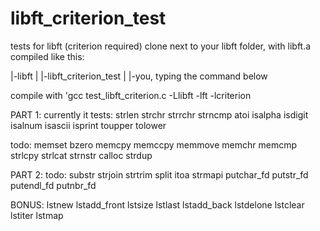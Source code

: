 # libft_criterion_test
tests for libft (criterion required)
clone next to your libft folder, with libft.a compiled
like this:


|-libft
|
|-libft_criterion_test
|
|-you, typing the command below


compile with 'gcc test_libft_criterion.c -Llibft -lft -lcriterion

PART 1:
currently it tests:
strlen
strchr
strrchr
strncmp
atoi
isalpha
isdigit
isalnum
isascii
isprint
toupper
tolower

todo:
memset
bzero
memcpy
memccpy
memmove
memchr
memcmp
strlcpy
strlcat
strnstr
calloc
strdup

PART 2:
todo:
substr
strjoin
strtrim
split
itoa
strmapi
putchar_fd
putstr_fd
putendl_fd
putnbr_fd

BONUS:
lstnew
lstadd_front
lstsize
lstlast
lstadd_back
lstdelone
lstclear
lstiter
lstmap
